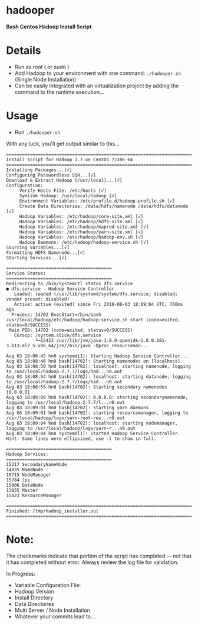 # hadooper
**Bash Centos Hadoop Install Script**

# Details #
* Run as root ( or sudo )
* Add Hadoop to your environment with one command: `./hadooper.sh` (Single Node Installation)
* Can be easily integrated with an virtualization project by adding the command to the runtime execution...

# Usage #
* Run `./hadooper.sh`

With any luck, you'll get output similar to this...

```
================================================================================
Install script for Hadoop 2.7 on CentOS 7/x86_64
================================================================================
Installing Packages...[√]
Configuring Passwordless SSH...[√]
Download & Extract Hadoop [/usr/local]...[√]
Configuration:
	 Verify Hosts File: /etc/hosts [√]
	 Symlink Hadoop: /usr/local/hadoop [√]
	 Environment Variables: /etc/profile.d/hadoop-profile.sh [√]
	 Create Data Directories: /data/hdfs/namenode /data/hdfs/datanode [√]
	 Hadoop Variables: /etc/hadoop/core-site.xml [√]
	 Hadoop Variables: /etc/hadoop/hdfs-site.xml [√]
	 Hadoop Variables: /etc/hadoop/mapred-site.xml [√]
	 Hadoop Variables: /etc/hadoop/yarn-site.xml [√]
	 Hadoop Variables: /etc/hadoop/hadoop-env.sh [√]
	 Hadoop Daemons: /etc/hadoop/hadoop-service.sh [√]
Sourcing Variables...[√]
Formatting HDFS Namenode...[√]
Starting Services...[√]

========================================
Service Status:
========================================
Redirecting to /bin/systemctl status dfs.service
● dfs.service - Hadoop Service Controller
   Loaded: loaded (/usr/lib/systemd/system/dfs.service; disabled; vendor preset: disabled)
   Active: active (exited) since Fri 2018-08-03 18:09:04 UTC; 760ms ago
  Process: 14702 ExecStart=/bin/bash /usr/local/hadoop/etc/hadoop/hadoop-service.sh start (code=exited, status=0/SUCCESS)
 Main PID: 14702 (code=exited, status=0/SUCCESS)
   CGroup: /system.slice/dfs.service
           └─15423 /usr/lib/jvm/java-1.8.0-openjdk-1.8.0.181-3.b13.el7_5.x86_64/jre//bin/java -Dproc_resourceman...

Aug 03 18:08:45 hn0 systemd[1]: Starting Hadoop Service Controller...
Aug 03 18:08:46 hn0 bash[14702]: Starting namenodes on [localhost]
Aug 03 18:08:50 hn0 bash[14702]: localhost: starting namenode, logging to /usr/local/hadoop-2.7.7/logs/had...n0.out
Aug 03 18:08:54 hn0 bash[14702]: localhost: starting datanode, logging to /usr/local/hadoop-2.7.7/logs/had...n0.out
Aug 03 18:08:55 hn0 bash[14702]: Starting secondary namenodes [0.0.0.0]
Aug 03 18:09:00 hn0 bash[14702]: 0.0.0.0: starting secondarynamenode, logging to /usr/local/hadoop-2.7.7/l...n0.out
Aug 03 18:09:01 hn0 bash[14702]: starting yarn daemons
Aug 03 18:09:01 hn0 bash[14702]: starting resourcemanager, logging to /usr/local/hadoop/logs/yarn-root-res...n0.out
Aug 03 18:09:04 hn0 bash[14702]: localhost: starting nodemanager, logging to /usr/local/hadoop/logs/yarn-r...n0.out
Aug 03 18:09:04 hn0 systemd[1]: Started Hadoop Service Controller.
Hint: Some lines were ellipsized, use -l to show in full.

========================================
Hadoop Services:
========================================
15217 SecondaryNameNode
14835 NameNode
15715 NodeManager
15784 Jps
15006 DataNode
13935 Master
15423 ResourceManager

================================================================================
Finished: /tmp/hadoop_installer.out
================================================================================
```

# Note: 
The checkmarks indicate that portion of the script has completed -- not that it has completed without error.
Always review the log file for validation.

In Progress:

* Variable Configuration File:
 * Hadoop Version
 * Install Directory
 * Data Directories
 * Multi Server / Node Installation
 * Whatever your commits lead to...

